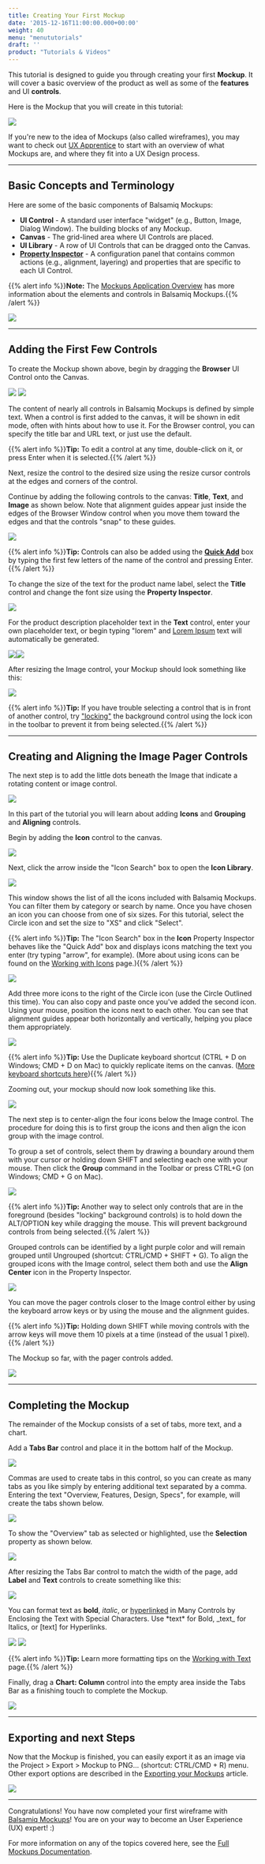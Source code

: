 ```yaml
---
title: Creating Your First Mockup
date: '2015-12-16T11:00:00.000+00:00'
weight: 40
menu: "menututorials"
draft: ''
product: "Tutorials & Videos"
---
```


This tutorial is designed to guide you through creating your first **Mockup**. It will cover a basic overview of the product as well as some of the **features** and UI **controls**.

Here is the Mockup that you will create in this tutorial:

![](https://media.balsamiq.com/img/support/tutorials/firstmockup/FirstMockup-final_mockup.png)

​If you're new to the idea of Mockups (also called wireframes), you may want to check out [UX Apprentice](http://www.uxapprentice.com/) to start with an overview of what Mockups are, and where they fit into a UX Design process. 

* * *

## Basic Concepts and Terminology

Here are some of the basic components of Balsamiq Mockups:

*   **UI Control** - A standard user interface "widget" (e.g., Button, Image, Dialog Window). The building blocks of any Mockup.
*   **Canvas** - The grid-lined area where UI Controls are placed.
*   **UI Library** - A row of UI Controls that can be dragged onto the Canvas.
*   **[Property Inspector](https://docs.balsamiq.com/desktop/inspector/ "Page describing the Property Inspector")** - A configuration panel that contains common actions (e.g., alignment, layering) and properties that are specific to each UI Control.


{{% alert info %}}**Note:** The [Mockups Application Overview](https://docs.balsamiq.com/desktop/overview/) has more information about the elements and controls in Balsamiq Mockups.{{% /alert %}}


![](https://media.balsamiq.com/img/support/docs/m4d/b3/ui-overview.png)

* * *

## Adding the First Few Controls

To create the Mockup shown above, begin by dragging the **Browser** UI Control onto the Canvas.

![](https://media.balsamiq.com/img/support/tutorials/firstmockup/FirstMockup-browser_window.png) ![](https://media.balsamiq.com/img/support/tutorials/firstmockup/FirstMockup-edit_browser.png)

The content of nearly all controls in Balsamiq Mockups is defined by simple text. When a control is first added to the canvas, it will be shown in edit mode, often with hints about how to use it. For the Browser control, you can specify the title bar and URL text, or just use the default.

{{% alert info %}}**Tip:** To edit a control at any time, double-click on it, or press Enter when it is selected.{{% /alert %}}

Next, resize the control to the desired size using the resize cursor controls at the edges and corners of the control.

Continue by adding the following controls to the canvas: **Title**, **Text**, and **Image** as shown below. Note that alignment guides appear just inside the edges of the Browser Window control when you move them toward the edges and that the controls "snap" to these guides.

![](https://media.balsamiq.com/img/support/tutorials/firstmockup/FirstMockup-3_controls.png)

{{% alert info %}}**Tip:** Controls can also be added using the [**Quick Add**](https://docs.balsamiq.com/desktop/overview/#the-quick-add-tool) box by typing the first few letters of the name of the control and pressing Enter.{{% /alert %}}

To change the size of the text for the product name label, select the **Title** control and change the font size using the **Property Inspector**.

![](https://media.balsamiq.com/img/support/tutorials/firstmockup/FirstMockup-resize_text.png)

For the product description placeholder text in the **Text** control, enter your own placeholder text, or begin typing "lorem" and [Lorem Ipsum](http://www.lipsum.com "Description of 'Lorem Ipsum' text") text will automatically be generated.

![](https://media.balsamiq.com/img/support/tutorials/firstmockup/FirstMockup-lore.png)![](https://media.balsamiq.com/img/support/tutorials/firstmockup/FirstMockup-lorem_ipsum.png)

After resizing the Image control, your Mockup should look something like this:

![](https://media.balsamiq.com/img/support/tutorials/firstmockup/FirstMockup-phase1.png)

{{% alert info %}}**Tip:** If you have trouble selecting a control that is in front of another control, try ["locking"](https://docs.balsamiq.com/desktop/controls/#locking-ui-controls) the background control using the lock icon in the toolbar to prevent it from being selected.{{% /alert %}}

* * *

## Creating and Aligning the Image Pager Controls

The next step is to add the little dots beneath the Image that indicate a rotating content or image control.

![](https://media.balsamiq.com/img/support/tutorials/firstmockup/FirstMockup-image_pager.png)

In this part of the tutorial you will learn about adding **Icons** and **Grouping** and **Aligning** controls.

Begin by adding the **Icon** control to the canvas.

![](https://media.balsamiq.com/img/support/tutorials/firstmockup/FirstMockup-icon_search.png)

Next, click the arrow inside the "Icon Search" box to open the **Icon Library**.

![](https://media.balsamiq.com/img/support/docs/m4d/b3/icon-library.png)

This window shows the list of all the icons included with Balsamiq Mockups. You can filter them by category or search by name. Once you have chosen an icon you can choose from one of six sizes. For this tutorial, select the Circle icon and set the size to "XS" and click "Select".

{{% alert info %}}**Tip:** The "Icon Search" box in the **Icon** Property Inspector behaves like the "Quick Add" box and displays icons matching the text you enter (try typing "arrow", for example). (More about using icons can be found on the [Working with Icons](https://docs.balsamiq.com/desktop/icons/) page.){{% /alert %}}

![](https://media.balsamiq.com/img/support/tutorials/firstmockup/FirstMockup-1_icon.png)

Add three more icons to the right of the Circle icon (use the Circle Outlined this time). You can also copy and paste once you've added the second icon. Using your mouse, position the icons next to each other. You can see that alignment guides appear both horizontally and vertically, helping you place them appropriately.

![](https://media.balsamiq.com/img/support/tutorials/firstmockup/FirstMockup-4_icons.png)

{{% alert info %}}**Tip:** Use the Duplicate keyboard shortcut (CTRL + D on Windows; CMD + D on Mac) to quickly replicate items on the canvas. ([More keyboard shortcuts here](https://docs.balsamiq.com/desktop/shortcuts/)){{% /alert %}}

Zooming out, your mockup should now look something like this.

![](https://media.balsamiq.com/img/support/tutorials/firstmockup/FirstMockup-4_controls.png)

The next step is to center-align the four icons below the Image control. The procedure for doing this is to first group the icons and then align the icon group with the image control.

To group a set of controls, select them by drawing a boundary around them with your cursor or holding down SHIFT and selecting each one with your mouse. Then click the **Group** command in the Toolbar or press CTRL+G (on Windows; CMD + G on Mac).

![](https://media.balsamiq.com/img/support/tutorials/firstmockup/FirstMockup-group.png)

{{% alert info %}}**Tip:** Another way to select only controls that are in the foreground (besides "locking" background controls) is to hold down the ALT/OPTION key while dragging the mouse. This will prevent background controls from being selected.{{% /alert %}}

Grouped controls can be identified by a light purple color and will remain grouped until Ungrouped (shortcut: CTRL/CMD + SHIFT + G). To align the grouped icons with the Image control, select them both and use the **Align Center** icon in the Property Inspector.

![](https://media.balsamiq.com/img/support/tutorials/firstmockup/FirstMockup-align_center.png)

You can move the pager controls closer to the Image control either by using the keyboard arrow keys or by using the mouse and the alignment guides.

{{% alert info %}}**Tip:** Holding down SHIFT while moving controls with the arrow keys will move them 10 pixels at a time (instead of the usual 1 pixel).{{% /alert %}}

The Mockup so far, with the pager controls added.

![](https://media.balsamiq.com/img/support/tutorials/firstmockup/FirstMockup-4_controls_aligned.png)

* * *

## Completing the Mockup

The remainder of the Mockup consists of a set of tabs, more text, and a chart.

Add a **Tabs Bar** control and place it in the bottom half of the Mockup.

![](https://media.balsamiq.com/img/support/tutorials/firstmockup/FirstMockup-tabs_edit.png)

Commas are used to create tabs in this control, so you can create as many tabs as you like simply by entering additional text separated by a comma. Entering the text "Overview, Features, Design, Specs", for example, will create the tabs shown below.

![](https://media.balsamiq.com/img/support/tutorials/firstmockup/FirstMockup-tabs.png)

To show the "Overview" tab as selected or highlighted, use the **Selection** property as shown below.

![](https://media.balsamiq.com/img/support/tutorials/firstmockup/FirstMockup-selection.png)

After resizing the Tabs Bar control to match the width of the page, add **Label** and **Text** controls to create something like this:

![](https://media.balsamiq.com/img/support/tutorials/firstmockup/FirstMockup-phase3.png)

You can format text as **bold**, _italic_, or [hyperlinked](# "This Link Doesn't Go Anywhere") in Many Controls by Enclosing the Text with Special Characters. Use \*text\* for Bold, \_text\_ for Italics, or [text] for Hyperlinks.

![](https://media.balsamiq.com/img/support/tutorials/firstmockup/FirstMockup-paragraph_formatting.png) ![](https://media.balsamiq.com/img/support/tutorials/firstmockup/FirstMockup-formatted_text.png)

{{% alert info %}}**Tip:** Learn more formatting tips on the [Working with Text](https://docs.balsamiq.com/desktop/text/#basic-formatting) page.{{% /alert %}}

Finally, drag a **Chart: Column** control into the empty area inside the Tabs Bar as a finishing touch to complete the Mockup.

![](https://media.balsamiq.com/img/support/tutorials/firstmockup/FirstMockup-chart.png)

* * *

## Exporting and next Steps

Now that the Mockup is finished, you can easily export it as an image via the Project > Export > Mockup to PNG... (shortcut: CTRL/CMD + R) menu. Other export options are described in the [Exporting your Mockups](https://docs.balsamiq.com/desktop/exporting/) article.

![](https://media.balsamiq.com/img/support/tutorials/firstmockup/FirstMockup-export.png)

* * *

Congratulations! You have now completed your first wireframe with [Balsamiq Mockups](https://balsamiq.com/products/mockups)! You are on your way to become an User Experience (UX) expert! :)

For more information on any of the topics covered here, see the [Full Mockups Documentation](https://docs.balsamiq.com/desktop/).
